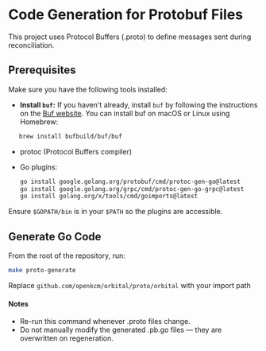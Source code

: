 # Code Generation for Protobuf Files

This project uses Protocol Buffers (.proto) to define messages sent during reconciliation.

## Prerequisites

Make sure you have the following tools installed:

- **Install `buf`:** If you haven't already, install `buf` by following the instructions on
   the [Buf website](https://buf.build/docs/installation/).
   You can install buf on macOS or Linux using Homebrew:

```sh
   brew install bufbuild/buf/buf
```

- protoc (Protocol Buffers compiler)
- Go plugins:

  ```sh
  go install google.golang.org/protobuf/cmd/protoc-gen-go@latest
  go install google.golang.org/grpc/cmd/protoc-gen-go-grpc@latest
  go install golang.org/x/tools/cmd/goimports@latest
  ```

Ensure `$GOPATH/bin` is in your `$PATH` so the plugins are accessible.

## Generate Go Code

From the root of the repository, run:

```sh
make proto-generate
```

Replace `github.com/openkcm/orbital/proto/orbital` with your import path

#### Notes

- Re-run this command whenever .proto files change.
- Do not manually modify the generated .pb.go files — they are overwritten on regeneration.
